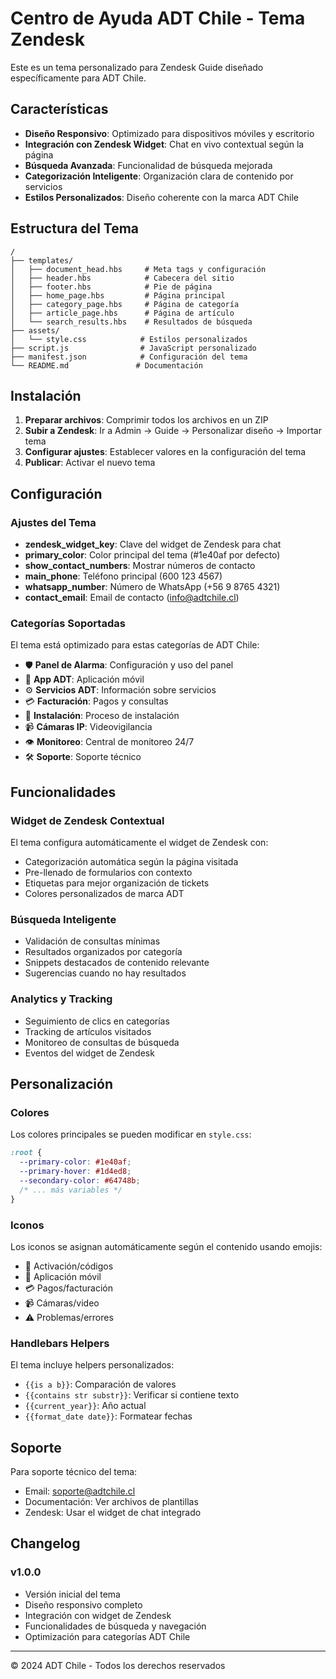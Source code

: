 
# Centro de Ayuda ADT Chile - Tema Zendesk

Este es un tema personalizado para Zendesk Guide diseñado específicamente para ADT Chile.

## Características

- **Diseño Responsivo**: Optimizado para dispositivos móviles y escritorio
- **Integración con Zendesk Widget**: Chat en vivo contextual según la página
- **Búsqueda Avanzada**: Funcionalidad de búsqueda mejorada
- **Categorización Inteligente**: Organización clara de contenido por servicios
- **Estilos Personalizados**: Diseño coherente con la marca ADT Chile

## Estructura del Tema

```
/
├── templates/
│   ├── document_head.hbs     # Meta tags y configuración
│   ├── header.hbs            # Cabecera del sitio
│   ├── footer.hbs            # Pie de página
│   ├── home_page.hbs         # Página principal
│   ├── category_page.hbs     # Página de categoría
│   ├── article_page.hbs      # Página de artículo
│   └── search_results.hbs    # Resultados de búsqueda
├── assets/
│   └── style.css            # Estilos personalizados
├── script.js                # JavaScript personalizado
├── manifest.json            # Configuración del tema
└── README.md               # Documentación
```

## Instalación

1. **Preparar archivos**: Comprimir todos los archivos en un ZIP
2. **Subir a Zendesk**: Ir a Admin → Guide → Personalizar diseño → Importar tema
3. **Configurar ajustes**: Establecer valores en la configuración del tema
4. **Publicar**: Activar el nuevo tema

## Configuración

### Ajustes del Tema

- **zendesk_widget_key**: Clave del widget de Zendesk para chat
- **primary_color**: Color principal del tema (#1e40af por defecto)
- **show_contact_numbers**: Mostrar números de contacto
- **main_phone**: Teléfono principal (600 123 4567)
- **whatsapp_number**: Número de WhatsApp (+56 9 8765 4321)
- **contact_email**: Email de contacto (info@adtchile.cl)

### Categorías Soportadas

El tema está optimizado para estas categorías de ADT Chile:

- 🛡️ **Panel de Alarma**: Configuración y uso del panel
- 📱 **App ADT**: Aplicación móvil
- ⚙️ **Servicios ADT**: Información sobre servicios
- 💳 **Facturación**: Pagos y consultas
- 🔧 **Instalación**: Proceso de instalación
- 📹 **Cámaras IP**: Videovigilancia
- 👁️ **Monitoreo**: Central de monitoreo 24/7
- 🛠️ **Soporte**: Soporte técnico

## Funcionalidades

### Widget de Zendesk Contextual

El tema configura automáticamente el widget de Zendesk con:
- Categorización automática según la página visitada
- Pre-llenado de formularios con contexto
- Etiquetas para mejor organización de tickets
- Colores personalizados de marca ADT

### Búsqueda Inteligente

- Validación de consultas mínimas
- Resultados organizados por categoría
- Snippets destacados de contenido relevante
- Sugerencias cuando no hay resultados

### Analytics y Tracking

- Seguimiento de clics en categorías
- Tracking de artículos visitados
- Monitoreo de consultas de búsqueda
- Eventos del widget de Zendesk

## Personalización

### Colores

Los colores principales se pueden modificar en `style.css`:

```css
:root {
  --primary-color: #1e40af;
  --primary-hover: #1d4ed8;
  --secondary-color: #64748b;
  /* ... más variables */
}
```

### Iconos

Los iconos se asignan automáticamente según el contenido usando emojis:
- 🔑 Activación/códigos
- 📱 Aplicación móvil
- 💳 Pagos/facturación
- 📹 Cámaras/video
- ⚠️ Problemas/errores

### Handlebars Helpers

El tema incluye helpers personalizados:
- `{{is a b}}`: Comparación de valores
- `{{contains str substr}}`: Verificar si contiene texto
- `{{current_year}}`: Año actual
- `{{format_date date}}`: Formatear fechas

## Soporte

Para soporte técnico del tema:
- Email: soporte@adtchile.cl
- Documentación: Ver archivos de plantillas
- Zendesk: Usar el widget de chat integrado

## Changelog

### v1.0.0
- Versión inicial del tema
- Diseño responsivo completo
- Integración con widget de Zendesk
- Funcionalidades de búsqueda y navegación
- Optimización para categorías ADT Chile

---

© 2024 ADT Chile - Todos los derechos reservados
